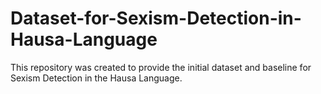 # Dataset-for-Sexism-Detection-in-Hausa-Language
This repository was created to provide the initial dataset and baseline for Sexism Detection in the Hausa Language. 
